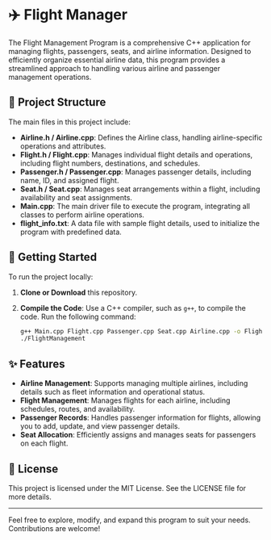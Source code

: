 # ✈️ Flight Manager

The Flight Management Program is a comprehensive C++ application for managing flights, passengers, seats, and airline information. Designed to efficiently organize essential airline data, this program provides a streamlined approach to handling various airline and passenger management operations.

## 📂 Project Structure

The main files in this project include:

- **Airline.h / Airline.cpp**: Defines the Airline class, handling airline-specific operations and attributes.
- **Flight.h / Flight.cpp**: Manages individual flight details and operations, including flight numbers, destinations, and schedules.
- **Passenger.h / Passenger.cpp**: Manages passenger details, including name, ID, and assigned flight.
- **Seat.h / Seat.cpp**: Manages seat arrangements within a flight, including availability and seat assignments.
- **Main.cpp**: The main driver file to execute the program, integrating all classes to perform airline operations.
- **flight_info.txt**: A data file with sample flight details, used to initialize the program with predefined data.

## 🚀 Getting Started

To run the project locally:

1. **Clone or Download** this repository.
2. **Compile the Code**: Use a C++ compiler, such as `g++`, to compile the code. Run the following command:

   ```bash
   g++ Main.cpp Flight.cpp Passenger.cpp Seat.cpp Airline.cpp -o FlightManagement
   ./FlightManagement
   ```

## ✨ Features

- **Airline Management**: Supports managing multiple airlines, including details such as fleet information and operational status.
- **Flight Management**: Manages flights for each airline, including schedules, routes, and availability.
- **Passenger Records**: Handles passenger information for flights, allowing you to add, update, and view passenger details.
- **Seat Allocation**: Efficiently assigns and manages seats for passengers on each flight.

## 📄 License

This project is licensed under the MIT License. See the LICENSE file for more details.

---

Feel free to explore, modify, and expand this program to suit your needs. Contributions are welcome!
